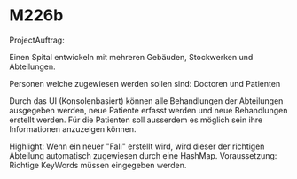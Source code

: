 # M226b


ProjectAuftrag:

  Einen Spital entwickeln mit mehreren Gebäuden, Stockwerken und Abteilungen.
  
  Personen welche zugewiesen werden sollen sind: Doctoren und Patienten
  
  Durch das UI (Konsolenbasiert) können alle Behandlungen der Abteilungen ausgegeben werden,
  neue Patiente erfasst werden und neue Behandlungen erstellt werden.
  Für die Patienten soll ausserdem es möglich sein ihre Informationen anzuzeigen können.
  
  Highlight:
    Wenn ein neuer "Fall" erstellt wird, wird dieser der richtigen Abteilung automatisch zugewiesen durch eine HashMap.
    Voraussetzung: Richtige KeyWords müssen eingegeben werden.

